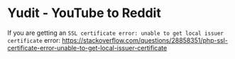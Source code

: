 # Yudit - YouTube to Reddit

If you are getting an `SSL certificate error: unable to get local issuer certificate` error: https://stackoverflow.com/questions/28858351/php-ssl-certificate-error-unable-to-get-local-issuer-certificate